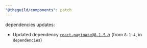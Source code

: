 ```yaml
---
"@theguild/components": patch
---
```

dependencies updates:
  - Updated dependency [`react-paginate@8.1.5` ↗︎](https://www.npmjs.com/package/react-paginate/v/8.1.5) (from `8.1.4`, in `dependencies`)
